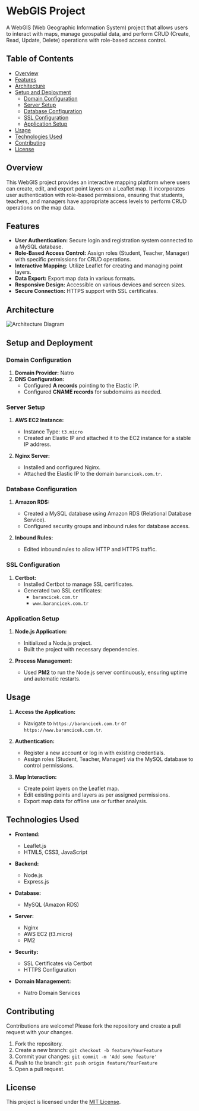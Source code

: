 # WebGIS Project

A WebGIS (Web Geographic Information System) project that allows users to interact with maps, manage geospatial data, and perform CRUD (Create, Read, Update, Delete) operations with role-based access control.

## Table of Contents

- [Overview](#overview)
- [Features](#features)
- [Architecture](#architecture)
- [Setup and Deployment](#setup-and-deployment)
  - [Domain Configuration](#domain-configuration)
  - [Server Setup](#server-setup)
  - [Database Configuration](#database-configuration)
  - [SSL Configuration](#ssl-configuration)
  - [Application Setup](#application-setup)
- [Usage](#usage)
- [Technologies Used](#technologies-used)
- [Contributing](#contributing)
- [License](#license)

## Overview

This WebGIS project provides an interactive mapping platform where users can create, edit, and export point layers on a Leaflet map. It incorporates user authentication with role-based permissions, ensuring that students, teachers, and managers have appropriate access levels to perform CRUD operations on the map data.

## Features

- **User Authentication:** Secure login and registration system connected to a MySQL database.
- **Role-Based Access Control:** Assign roles (Student, Teacher, Manager) with specific permissions for CRUD operations.
- **Interactive Mapping:** Utilize Leaflet for creating and managing point layers.
- **Data Export:** Export map data in various formats.
- **Responsive Design:** Accessible on various devices and screen sizes.
- **Secure Connection:** HTTPS support with SSL certificates.

## Architecture

![Architecture Diagram](docs/architecture.png)

## Setup and Deployment

### Domain Configuration

1. **Domain Provider:** Natro
2. **DNS Configuration:**
   - Configured **A records** pointing to the Elastic IP.
   - Configured **CNAME records** for subdomains as needed.

### Server Setup

1. **AWS EC2 Instance:**
   - Instance Type: `t3.micro`
   - Created an Elastic IP and attached it to the EC2 instance for a stable IP address.

2. **Nginx Server:**
   - Installed and configured Nginx.
   - Attached the Elastic IP to the domain `barancicek.com.tr`.

### Database Configuration

1. **Amazon RDS:**
   - Created a MySQL database using Amazon RDS (Relational Database Service).
   - Configured security groups and inbound rules for database access.

2. **Inbound Rules:**
   - Edited inbound rules to allow HTTP and HTTPS traffic.

### SSL Configuration

1. **Certbot:**
   - Installed Certbot to manage SSL certificates.
   - Generated two SSL certificates:
     - `barancicek.com.tr`
     - `www.barancicek.com.tr`

### Application Setup

1. **Node.js Application:**
   - Initialized a Node.js project.
   - Built the project with necessary dependencies.

2. **Process Management:**
   - Used **PM2** to run the Node.js server continuously, ensuring uptime and automatic restarts.

## Usage

1. **Access the Application:**
   - Navigate to `https://barancicek.com.tr` or `https://www.barancicek.com.tr`.

2. **Authentication:**
   - Register a new account or log in with existing credentials.
   - Assign roles (Student, Teacher, Manager) via the MySQL database to control permissions.

3. **Map Interaction:**
   - Create point layers on the Leaflet map.
   - Edit existing points and layers as per assigned permissions.
   - Export map data for offline use or further analysis.

## Technologies Used

- **Frontend:**
  - Leaflet.js
  - HTML5, CSS3, JavaScript

- **Backend:**
  - Node.js
  - Express.js

- **Database:**
  - MySQL (Amazon RDS)

- **Server:**
  - Nginx
  - AWS EC2 (t3.micro)
  - PM2

- **Security:**
  - SSL Certificates via Certbot
  - HTTPS Configuration

- **Domain Management:**
  - Natro Domain Services

## Contributing

Contributions are welcome! Please fork the repository and create a pull request with your changes.

1. Fork the repository.
2. Create a new branch: `git checkout -b feature/YourFeature`
3. Commit your changes: `git commit -m 'Add some feature'`
4. Push to the branch: `git push origin feature/YourFeature`
5. Open a pull request.

## License

This project is licensed under the [MIT License](LICENSE).

